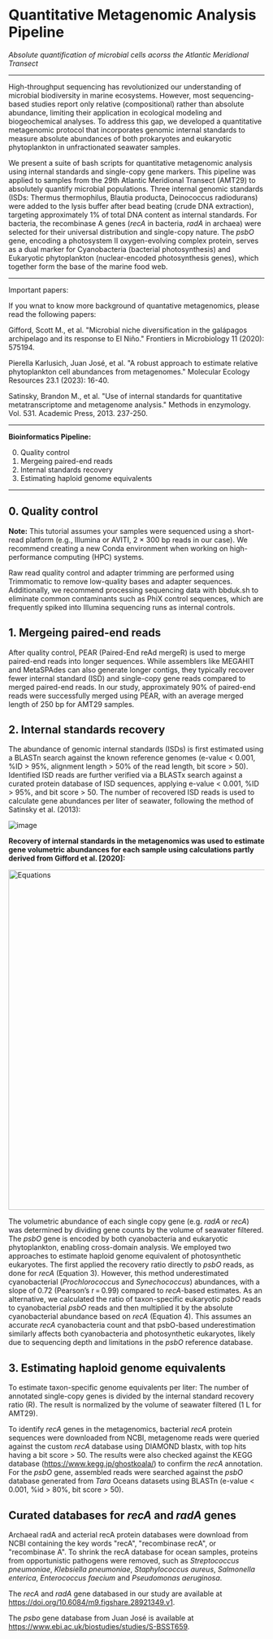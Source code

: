 # Quantitative Metagenomic Analysis Pipeline
_Absolute quantification of microbial cells acorss the Atlantic Meridional Transect_

---

High-throughput sequencing has revolutionized our understanding of microbial biodiversity in marine ecosystems. However, most sequencing-based studies report only relative (compositional) rather than absolute abundance, limiting their application in ecological modeling and biogeochemical analyses. To address this gap, we developed a quantitative metagenomic protocol that incorporates genomic internal standards to measure absolute abundances of both prokaryotes and eukaryotic phytoplankton in unfractionated seawater samples.

We present a suite of bash scripts for quantitative metagenomic analysis using internal standards and single-copy gene markers. This pipeline was applied to samples from the 29th Atlantic Meridional Transect (AMT29) to absolutely quantify microbial populations. Three internal genomic standards (ISDs: Thermus thermophilus, Blautia producta, Deinococcus radiodurans) were added to the lysis buffer after bead beating (crude DNA extraction), targeting approximately 1% of total DNA content as internal standards. For bacteria, the recombinase A genes (_recA_ in bacteria, _radA_ in archaea) were selected for their universal distribution and single-copy nature. The _psbO_ gene, encoding a photosystem II oxygen-evolving complex protein, serves as a dual marker for Cyanobacteria (bacterial photosynthesis) and Eukaryotic phytoplankton (nuclear-encoded photosynthesis genes), which together form the base of the marine food web.

---

Important papers:

If you wnat to know more background of quantative metagenomics, please read the following papers:

Gifford, Scott M., et al. "Microbial niche diversification in the galápagos archipelago and its response to El Niño." Frontiers in Microbiology 11 (2020): 575194.

Pierella Karlusich, Juan José, et al. "A robust approach to estimate relative phytoplankton cell abundances from metagenomes." Molecular Ecology Resources 23.1 (2023): 16-40.

Satinsky, Brandon M., et al. "Use of internal standards for quantitative metatranscriptome and metagenome analysis." Methods in enzymology. Vol. 531. Academic Press, 2013. 237-250.

---

**Bioinformatics Pipeline:**

0. Quality control
1. Mergeing paired-end reads
2. Internal standards recovery
3. Estimating haploid genome equivalents

---

## 0. Quality control

**Note:** This tutorial assumes your samples were sequenced using a short-read platform (e.g., Illumina or AVITI, 2 × 300 bp reads in our case). We recommend creating a new Conda environment when working on high-performance computing (HPC) systems.

Raw read quality control and adapter trimming are performed using Trimmomatic to remove low-quality bases and adapter sequences. Additionally, we recommend processing sequencing data with bbduk.sh to eliminate common contaminants such as PhiX control sequences, which are frequently spiked into Illumina sequencing runs as internal controls.


## 1. Mergeing paired-end reads

After quality control, PEAR (Paired-End reAd mergeR) is used to merge paired-end reads into longer sequences. While assemblers like MEGAHIT and MetaSPAdes can also generate longer contigs, they typically recover fewer internal standard (ISD) and single-copy gene reads compared to merged paired-end reads. In our study, approximately 90% of paired-end reads were successfully merged using PEAR, with an average merged length of 250 bp for AMT29 samples.

## 2. Internal standards recovery

The abundance of genomic internal standards (ISDs) is first estimated using a BLASTn search against the known reference genomes (e-value < 0.001, %ID > 95%, alignment length > 50% of the read length, bit score > 50). Identified ISD reads are further verified via a BLASTx search against a curated protein database of ISD sequences, applying e-value < 0.001, %ID > 95%, and bit score > 50. The number of recovered ISD reads is used to calculate gene abundances per liter of seawater, following the method of Satinsky et al. (2013):

![image](https://github.com/user-attachments/assets/db8dc973-7a69-48d0-aff0-a1ac71c65261)

**Recovery of internal standards in the metagenomics was used to estimate gene volumetric abundances for each sample using calculations partly derived from Gifford et al. [2020]:**


<img width="903" height="670" alt="Equations" src="https://github.com/user-attachments/assets/21fb03c3-b7d5-4890-8e49-ce9d4e435f2b" />


The volumetric abundance of each single copy gene (e.g. _radA_ or _recA_) was determined by dividing gene counts by the volume of seawater filtered. The _psbO_ gene is encoded by both cyanobacteria and eukaryotic phytoplankton, enabling cross-domain analysis. We employed two approaches to estimate haploid genome equivalent of photosynthetic eukaryotes. The first applied the recovery ratio directly to _psbO_ reads, as done for _recA_ (Equation 3). However, this method underestimated cyanobacterial (_Prochlorococcus_ and _Synechococcus_) abundances, with a slope of 0.72 (Pearson’s r = 0.99) compared to _recA_-based estimates. As an alternative, we calculated the ratio of taxon-specific eukaryotic _psbO_ reads to cyanobacterial _psbO_ reads and then multiplied it by the absolute cyanobacterial abundance based on _recA_ (Equation 4). This assumes an accurate _recA_ cyanobacteria count and that psbO-based underestimation similarly affects both cyanobacteria and photosynthetic eukaryotes, likely due to sequencing depth and limitations in the _psbO_ reference database. 

## 3. Estimating haploid genome equivalents

To estimate taxon-specific genome equivalents per liter: The number of annotated single-copy genes is divided by the internal standard recovery ratio (R). The result is normalized by the volume of seawater filtered (1 L for AMT29).

To identify _recA_ genes in the metagenomics, bacterial _recA_ protein sequences were downloaded from NCBI, metagenome reads were queried against the custom _recA_ database using DIAMOND blastx, with top hits having a bit score > 50. The results were also checked against the KEGG database (https://www.kegg.jp/ghostkoala/) to confirm the _recA_ annotation. For the _psbO_ gene, assembled reads were searched against the _psbO_ database generated from _Tara_ Oceans datasets using BLASTn (e-value < 0.001, %id > 80%, bit score > 50).


## Curated databases for _recA_ and _radA_ genes

Archaeal radA and acterial recA protein databases were download from  NCBI containing the key words "recA", "recombinase recA", or "recombinase A". To shrink the recA database for ocean samples, proteins from opportunistic pathogens were removed, such as _Streptococcus pneumoniae_, _Klebsiella pneumoniae_, _Staphylococcus aureus_, _Salmonella enterica_, _Enterococcus faecium_ and _Pseudomonas aeruginosa_.

The _recA_ and _radA_ gene databased in our study are available at https://doi.org/10.6084/m9.figshare.28921349.v1.

The _psbo_ gene database from Juan José is available at https://www.ebi.ac.uk/biostudies/studies/S-BSST659.
